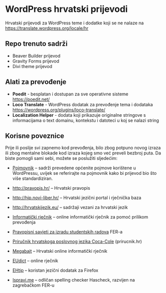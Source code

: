 # WordPress hrvatski prijevodi

Hrvatski prijevodi za WordPress teme i dodatke koji se ne nalaze na https://translate.wordpress.org/locale/hr

## Repo trenuto sadrži
* Beaver Builder prijevod
* Gravity Forms prijevod
* Divi theme prijevod

## Alati za prevođenje
* **Poedit** - besplatan i dostupan za sve operativne sisteme https://poedit.net/
* **Loco Translate** - WordPress dodatak za prevođenje tema i dodataka https://wordpress.org/plugins/loco-translate/
* **Localization Helper** - dodata koji prikazuje originalne stringove s informacijama o text domainu, kontekstu i datoteci u koj se nalazi string

## Korisne poveznice

Prije ili poslije svi zapnemo kod prevođenja, bilo zbog potpuno novog izraza ili zbog mentalne blokade kod izraza kojeg smo već preveli bezbroj puta. Da biste pomogli sami sebi, možete se poslužiti sljedećim:

* [Pojmovnik](https://docs.google.com/spreadsheets/d/1Airy2vMn-5O-Xt-Itap5CwauZlpz6VdZASLIXCxRyl8/edit?usp=sharing) – sadrži prevedene općenite pojmove korištene u WordPressu, uvijek se referirajte na pojmovnik kako bi prijevod bio što više standardiziran.

* http://pravopis.hr/ – Hrvatski pravopis
* http://hjp.novi-liber.hr/ – Hrvatski jezični portal i rječnička baza
* http://hrvatskijezik.eu/ – sadržaji vezani za hrvatski jezik
* [Informatički rječnik](http://wiki.open.hr/w/index.php?title=Kategorija:Rje%C4%8Dnik&until=Cover) – online informatički rječnik za pomoć prilikom prevođenja
* [Pravopisni savjeti za izradu studentskih radova](http://www.tel.fer.hr/_download/repository/pravopisni_savjeti.pdf) FER-a
* [Priručnik hrvatskoga poslovnog jezika Coca-Cole](http://www.prirucnik.hr/) (prirucnik.hr)
* [Megabajt](http://www.megabajt.org/) – Hrvatski online informatički rječnik
* [EUdict](http://www.eudict.com/index.php) – online rječnik
* [EHtip](https://addons.mozilla.org/en-US/firefox/addon/ehtip/) – koristan jezični dodatak za Firefox
* [Ispravi.me](https://ispravi.me/) – odličan spelling checker Hascheck, razvijen na zagrebačkom FER-u
